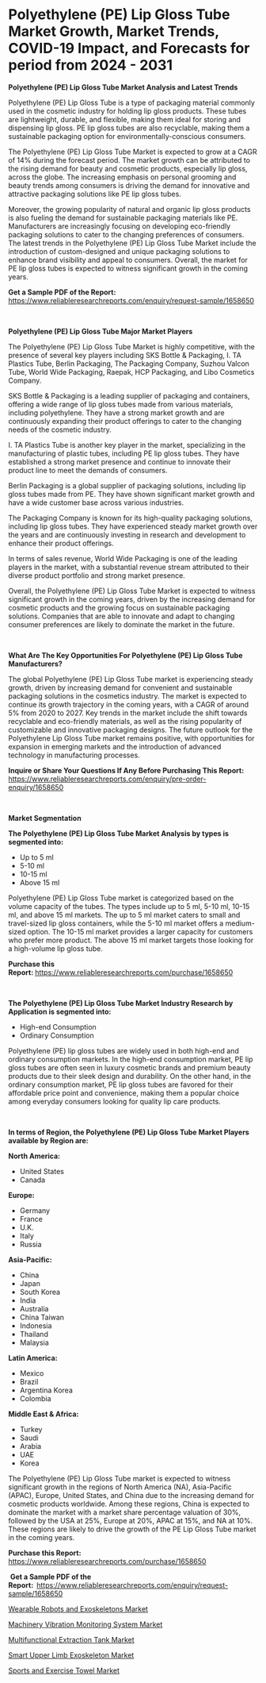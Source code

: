 <p><h1>Polyethylene (PE) Lip Gloss Tube Market Growth, Market Trends, COVID-19 Impact, and Forecasts for period from 2024 - 2031</h1></p><p><strong>Polyethylene (PE) Lip Gloss Tube Market Analysis and Latest Trends</strong></p>
<p><p>Polyethylene (PE) Lip Gloss Tube is a type of packaging material commonly used in the cosmetic industry for holding lip gloss products. These tubes are lightweight, durable, and flexible, making them ideal for storing and dispensing lip gloss. PE lip gloss tubes are also recyclable, making them a sustainable packaging option for environmentally-conscious consumers.</p><p>The Polyethylene (PE) Lip Gloss Tube Market is expected to grow at a CAGR of 14% during the forecast period. The market growth can be attributed to the rising demand for beauty and cosmetic products, especially lip gloss, across the globe. The increasing emphasis on personal grooming and beauty trends among consumers is driving the demand for innovative and attractive packaging solutions like PE lip gloss tubes.</p><p>Moreover, the growing popularity of natural and organic lip gloss products is also fueling the demand for sustainable packaging materials like PE. Manufacturers are increasingly focusing on developing eco-friendly packaging solutions to cater to the changing preferences of consumers. The latest trends in the Polyethylene (PE) Lip Gloss Tube Market include the introduction of custom-designed and unique packaging solutions to enhance brand visibility and appeal to consumers. Overall, the market for PE lip gloss tubes is expected to witness significant growth in the coming years.</p></p>
<p><strong>Get a Sample PDF of the Report:&nbsp;</strong> <a href="https://www.reliableresearchreports.com/enquiry/request-sample/1658650">https://www.reliableresearchreports.com/enquiry/request-sample/1658650</a></p>
<p>&nbsp;</p>
<p><strong>Polyethylene (PE) Lip Gloss Tube Major Market Players</strong></p>
<p><p>The Polyethylene (PE) Lip Gloss Tube Market is highly competitive, with the presence of several key players including SKS Bottle & Packaging, I. TA Plastics Tube, Berlin Packaging, The Packaging Company, Suzhou Valcon Tube, World Wide Packaging, Raepak, HCP Packaging, and Libo Cosmetics Company.</p><p>SKS Bottle & Packaging is a leading supplier of packaging and containers, offering a wide range of lip gloss tubes made from various materials, including polyethylene. They have a strong market growth and are continuously expanding their product offerings to cater to the changing needs of the cosmetic industry. </p><p>I. TA Plastics Tube is another key player in the market, specializing in the manufacturing of plastic tubes, including PE lip gloss tubes. They have established a strong market presence and continue to innovate their product line to meet the demands of consumers.</p><p>Berlin Packaging is a global supplier of packaging solutions, including lip gloss tubes made from PE. They have shown significant market growth and have a wide customer base across various industries.</p><p>The Packaging Company is known for its high-quality packaging solutions, including lip gloss tubes. They have experienced steady market growth over the years and are continuously investing in research and development to enhance their product offerings.</p><p>In terms of sales revenue, World Wide Packaging is one of the leading players in the market, with a substantial revenue stream attributed to their diverse product portfolio and strong market presence.</p><p>Overall, the Polyethylene (PE) Lip Gloss Tube Market is expected to witness significant growth in the coming years, driven by the increasing demand for cosmetic products and the growing focus on sustainable packaging solutions. Companies that are able to innovate and adapt to changing consumer preferences are likely to dominate the market in the future.</p></p>
<p>&nbsp;</p>
<p><strong>What Are The Key Opportunities For Polyethylene (PE) Lip Gloss Tube Manufacturers?</strong></p>
<p><p>The global Polyethylene (PE) Lip Gloss Tube market is experiencing steady growth, driven by increasing demand for convenient and sustainable packaging solutions in the cosmetics industry. The market is expected to continue its growth trajectory in the coming years, with a CAGR of around 5% from 2020 to 2027. Key trends in the market include the shift towards recyclable and eco-friendly materials, as well as the rising popularity of customizable and innovative packaging designs. The future outlook for the Polyethylene Lip Gloss Tube market remains positive, with opportunities for expansion in emerging markets and the introduction of advanced technology in manufacturing processes.</p></p>
<p><strong>Inquire or Share Your Questions If Any Before Purchasing This Report:</strong> <a href="https://www.reliableresearchreports.com/enquiry/pre-order-enquiry/1658650">https://www.reliableresearchreports.com/enquiry/pre-order-enquiry/1658650</a></p>
<p>&nbsp;</p>
<p><strong>Market Segmentation</strong></p>
<p><strong>The Polyethylene (PE) Lip Gloss Tube Market Analysis by types is segmented into:</strong></p>
<p><ul><li>Up to 5 ml</li><li>5-10 ml</li><li>10-15 ml</li><li>Above 15 ml</li></ul></p>
<p><p>Polyethylene (PE) Lip Gloss Tube market is categorized based on the volume capacity of the tubes. The types include up to 5 ml, 5-10 ml, 10-15 ml, and above 15 ml markets. The up to 5 ml market caters to small and travel-sized lip gloss containers, while the 5-10 ml market offers a medium-sized option. The 10-15 ml market provides a larger capacity for customers who prefer more product. The above 15 ml market targets those looking for a high-volume lip gloss tube.</p></p>
<p><strong>Purchase this Report:&nbsp;</strong><a href="https://www.reliableresearchreports.com/purchase/1658650">https://www.reliableresearchreports.com/purchase/1658650</a></p>
<p>&nbsp;</p>
<p><strong>The Polyethylene (PE) Lip Gloss Tube Market Industry Research by Application is segmented into:</strong></p>
<p><ul><li>High-end Consumption</li><li>Ordinary Consumption</li></ul></p>
<p><p>Polyethylene (PE) lip gloss tubes are widely used in both high-end and ordinary consumption markets. In the high-end consumption market, PE lip gloss tubes are often seen in luxury cosmetic brands and premium beauty products due to their sleek design and durability. On the other hand, in the ordinary consumption market, PE lip gloss tubes are favored for their affordable price point and convenience, making them a popular choice among everyday consumers looking for quality lip care products.</p></p>
<p>&nbsp;</p>
<p><strong>In terms of Region, the Polyethylene (PE) Lip Gloss Tube Market Players available by Region are:</strong></p>
<p>
    <p> <strong> North America: </strong>
        <ul>
            <li>United States</li>
            <li>Canada</li>
        </ul>
        </p> 
    <p> <strong> Europe: </strong>
        <ul>
            <li>Germany</li>
            <li>France</li>
            <li>U.K.</li>
            <li>Italy</li>
            <li>Russia</li>
        </ul>
        </p> 
    <p> <strong> Asia-Pacific: </strong>
        <ul>
            <li>China</li>
            <li>Japan</li>
            <li>South Korea</li>
            <li>India</li>
            <li>Australia</li>
            <li>China Taiwan</li>
            <li>Indonesia</li>
            <li>Thailand</li>
            <li>Malaysia</li>
        </ul>
        </p> 
    <p> <strong> Latin America: </strong>
        <ul>
            <li>Mexico</li>
            <li>Brazil</li>
            <li>Argentina Korea</li>
            <li>Colombia</li>
        </ul>
        </p> 
    <p> <strong> Middle East & Africa: </strong>
        <ul>
            <li>Turkey</li>
            <li>Saudi</li>
            <li>Arabia</li>
            <li>UAE</li>
            <li>Korea</li>
        </ul>
    </p>
    </p>
<p><p>The Polyethylene (PE) Lip Gloss Tube market is expected to witness significant growth in the regions of North America (NA), Asia-Pacific (APAC), Europe, United States, and China due to the increasing demand for cosmetic products worldwide. Among these regions, China is expected to dominate the market with a market share percentage valuation of 30%, followed by the USA at 25%, Europe at 20%, APAC at 15%, and NA at 10%. These regions are likely to drive the growth of the PE Lip Gloss Tube market in the coming years.</p></p>
<p><strong>Purchase this Report: </strong><a href="https://www.reliableresearchreports.com/purchase/1658650">https://www.reliableresearchreports.com/purchase/1658650</a></p>
<p>&nbsp;<strong>Get a Sample PDF of the Report:&nbsp;&nbsp;</strong><a href="https://www.reliableresearchreports.com/enquiry/request-sample/1658650">https://www.reliableresearchreports.com/enquiry/request-sample/1658650</a></p>
<p><strong></strong></p>
<p><p><a href="https://medium.com/@jazminjones30/wearable-robots-and-exoskeletons-market-comprehensive-assessment-by-type-application-and-08fa4f67ec50">Wearable Robots and Exoskeletons Market</a></p><p><a href="https://issuu.com/reportprime-2/docs/machinery-vibration-monitoring-system-market-size-">Machinery Vibration Monitoring System Market</a></p><p><a href="https://github.com/Alonsoolds3wq1d81czn8rbol/Market-Research-Report-List-1/blob/main/multifunctional-extraction-tank-market.md">Multifunctional Extraction Tank Market</a></p><p><a href="https://medium.com/@jazminjones30/decoding-smart-upper-limb-exoskeleton-market-metrics-market-share-trends-and-growth-patterns-ad27615f050f">Smart Upper Limb Exoskeleton Market</a></p><p><a href="https://issuu.com/reportprime-2/docs/sports-and-exercise-towel-market-size-2030.pptx">Sports and Exercise Towel Market</a></p></p>